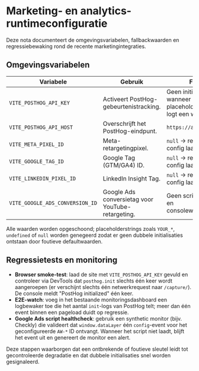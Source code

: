# Marketing- en analytics-runtimeconfiguratie

Deze nota documenteert de omgevingsvariabelen, fallbackwaarden en regressiebewaking rond de recente marketingintegraties.

## Omgevingsvariabelen

| Variabele | Gebruik | Fallback |
| --- | --- | --- |
| `VITE_POSTHOG_API_KEY` | Activeert PostHog-gebeurtenistracking. | Geen initialisatie wanneer leeg of placeholder; component logt een waarschuwing. |
| `VITE_POSTHOG_API_HOST` | Overschrijft het PostHog-eindpunt. | `https://app.posthog.com` |
| `VITE_META_PIXEL_ID` | Meta-retargetingpixel. | `null` → retargeting-config laat pixel uit. |
| `VITE_GOOGLE_TAG_ID` | Google Tag (GTM/GA4) ID. | `null` → retargeting-config laat tag uit. |
| `VITE_LINKEDIN_PIXEL_ID` | LinkedIn Insight Tag. | `null` → retargeting-config laat pixel uit. |
| `VITE_GOOGLE_ADS_CONVERSION_ID` | Google Ads conversietag voor YouTube-retargeting. | Geen scriptinitialisatie en consolewaarschuwing. |

Alle waarden worden opgeschoond; placeholderstrings zoals `YOUR_*`, `undefined` of `null` worden genegeerd zodat er geen dubbele initialisaties ontstaan door foutieve defaultwaarden.

## Regressietests en monitoring

- **Browser smoke-test**: laad de site met `VITE_POSTHOG_API_KEY` gevuld en controleer via DevTools dat `posthog.init` slechts één keer wordt aangeroepen (er verschijnt slechts één netwerkrequest naar `/capture/`). De console meldt "PostHog initialized" één keer.
- **E2E-watch**: voeg in het bestaande monitoringsdashboard een logbewaker toe die het aantal `init`-logs van PostHog telt; meer dan één event binnen een pageload duidt op regressie.
- **Google Ads script healthcheck**: gebruik een synthetic monitor (bijv. Checkly) die valideert dat `window.dataLayer` één `config`-event voor het geconfigureerde `AW-*` ID ontvangt. Wanneer het script niet laadt, blijft het event uit en genereert de monitor een alert.

Deze stappen waarborgen dat een ontbrekende of foutieve sleutel leidt tot gecontroleerde degradatie en dat dubbele initialisaties snel worden gesignaleerd.
